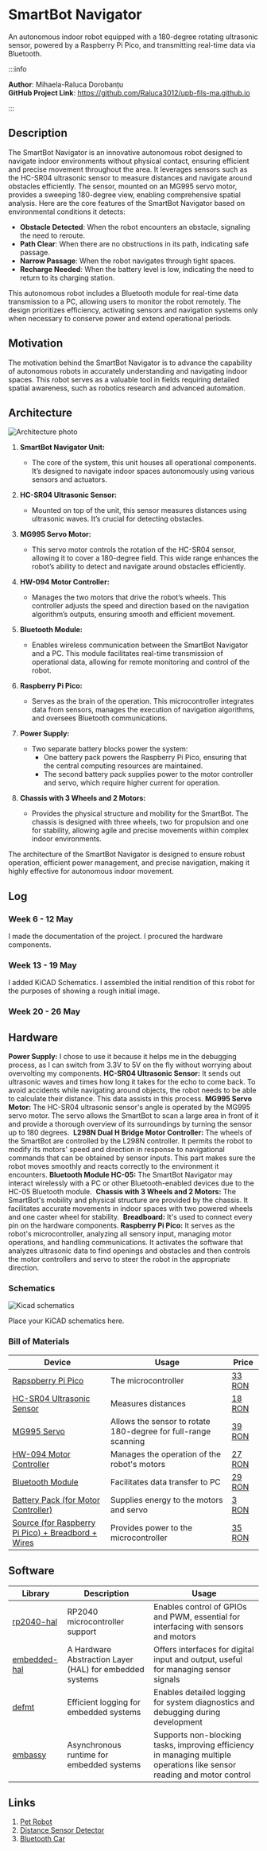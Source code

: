 # SmartBot Navigator
An autonomous indoor robot equipped with a 180-degree rotating ultrasonic sensor, powered by a Raspberry Pi Pico, and transmitting real-time data via Bluetooth.


:::info 

**Author**: Mihaela-Raluca Dorobanțu \
**GitHub Project Link**: https://github.com/Raluca3012/upb-fils-ma.github.io

:::

## Description

The SmartBot Navigator is an innovative autonomous robot designed to navigate indoor environments without physical contact, ensuring efficient and precise movement throughout the area. It leverages sensors such as the HC-SR04 ultrasonic sensor to measure distances and navigate around obstacles efficiently. The sensor, mounted on an MG995 servo motor, provides a sweeping 180-degree view, enabling comprehensive spatial analysis. Here are the core features of the SmartBot Navigator based on environmental conditions it detects:

- **Obstacle Detected**: When the robot encounters an obstacle, signaling the need to reroute.
- **Path Clear**: When there are no obstructions in its path, indicating safe passage.
- **Narrow Passage**: When the robot navigates through tight spaces.
- **Recharge Needed**: When the battery level is low, indicating the need to return to its charging station.

This autonomous robot includes a Bluetooth module for real-time data transmission to a PC, allowing users to monitor the robot remotely. The design prioritizes efficiency, activating sensors and navigation systems only when necessary to conserve power and extend operational periods.

## Motivation

The motivation behind the SmartBot Navigator is to advance the capability of autonomous robots in accurately understanding and navigating indoor spaces. This robot serves as a valuable tool in fields requiring detailed spatial awareness, such as robotics research and advanced automation.


## Architecture 

![Architecture photo](./architecture.png)

1. **SmartBot Navigator Unit:**
   - The core of the system, this unit houses all operational components. It’s designed to navigate indoor spaces autonomously using various sensors and actuators.

2. **HC-SR04 Ultrasonic Sensor:**
   - Mounted on top of the unit, this sensor measures distances using ultrasonic waves. It’s crucial for detecting obstacles.

3. **MG995 Servo Motor:**
   - This servo motor controls the rotation of the HC-SR04 sensor, allowing it to cover a 180-degree field. This wide range enhances the robot’s ability to detect and navigate around obstacles efficiently.

4. **HW-094 Motor Controller:**
   - Manages the two motors that drive the robot’s wheels. This controller adjusts the speed and direction based on the navigation algorithm’s outputs, ensuring smooth and efficient movement.

5. **Bluetooth Module:**
   - Enables wireless communication between the SmartBot Navigator and a PC. This module facilitates real-time transmission of operational data, allowing for remote monitoring and control of the robot.

6. **Raspberry Pi Pico:**
   - Serves as the brain of the operation. This microcontroller integrates data from sensors, manages the execution of navigation algorithms, and oversees Bluetooth communications.

7. **Power Supply:**
   - Two separate battery blocks power the system:
     - One battery pack powers the Raspberry Pi Pico, ensuring that the central computing resources are maintained.
     - The second battery pack supplies power to the motor controller and servo, which require higher current for operation.

8. **Chassis with 3 Wheels and 2 Motors:**
   - Provides the physical structure and mobility for the SmartBot. The chassis is designed with three wheels, two for propulsion and one for stability, allowing agile and precise movements within complex indoor environments.

The architecture of the SmartBot Navigator is designed to ensure robust operation, efficient power management, and precise navigation, making it highly effective for autonomous indoor movement.

## Log

<!-- write every week your progress here -->

### Week 6 - 12 May
I made the documentation of the project.
I procured the hardware components.

### Week 13 - 19 May
I added KiCAD Schematics.
I assembled the initial rendition of this robot for the purposes of showing a rough initial image.

### Week 20 - 26 May

## Hardware

**Power Supply:** I chose to use it because it helps me in the debugging process, as I can switch from 3.3V to 5V on the fly without worrying about overvolting my components.
**HC-SR04 Ultrasonic Sensor:** It sends out ultrasonic waves and times how long it takes for the echo to come back. To avoid accidents while navigating around objects, the robot needs to be able to calculate their distance. This data assists in this process.
**MG995 Servo Motor:** The HC-SR04 ultrasonic sensor's angle is operated by the MG995 servo motor. The servo allows the SmartBot to scan a large area in front of it and provide a thorough overview of its surroundings by turning the sensor up to 180 degrees. 
**L298N Dual H Bridge Motor Controller:** The wheels of the SmartBot are controlled by the L298N controller. It permits the robot to modify its motors' speed and direction in response to navigational commands that can be obtained by sensor inputs. This part makes sure the robot moves smoothly and reacts correctly to the environment it encounters.
**Bluetooth Module HC-05:** The SmartBot Navigator may interact wirelessly with a PC or other Bluetooth-enabled devices due to the HC-05 Bluetooth module. 
**Chassis with 3 Wheels and 2 Motors:** The SmartBot's mobility and physical structure are provided by the chassis. It facilitates accurate movements in indoor spaces with two powered wheels and one caster wheel for stability. 
**Breadboard:** It's used to connect every pin on the hardware components.
**Raspberry Pi Pico:** It serves as the robot's microcontroller, analyzing all sensory input, managing motor operations, and handling communications. It activates the software that analyzes ultrasonic data to find openings and obstacles and then controls the motor controllers and servo to steer the robot in the appropriate direction.

### Schematics

![Kicad schematics](./SmartBot-Navigator_schematics.jpeg)

Place your KiCAD schematics here.

### Bill of Materials

<!-- Fill out this table with all the hardware components that you might need.

The format is 
```
| [Device](link://to/device) | This is used ... | [price](link://to/store) |

```

-->

| Device | Usage | Price |
|--------|--------|-------|
| [Rapspberry Pi Pico](https://www.raspberrypi.com/documentation/microcontrollers/raspberry-pi-pico.html) | The microcontroller | [33 RON](https://www.emag.ro/microcontroller-raspberry-pi-rp2040-pico/pd/DKQQWNMBM/) |
| [HC-SR04 Ultrasonic Sensor](https://cdn.sparkfun.com/datasheets/Sensors/Proximity/HCSR04.pdf) | Measures distances | [18 RON](https://www.emag.ro/senzor-ultrasonic-hc-sr04-cl09/pd/DS0C5JBBM/) |
| [MG995 Servo](https://components101.com/motors/mg995-servo-motor) | Allows the sensor to rotate 180-degree for full-range scanning | [39 RON](https://www.emag.ro/motor-servo-mg995-11kg-180grade-cl845/pd/DZSHBRBBM/) |
| [HW-094 Motor Controller](https://www.gotronic.fr/pj2-35233-eng-1776.pdf) | Manages the operation of the robot's motors	| [27 RON](https://www.emag.ro/modul-l298n-cu-punte-h-dubla-cl26/pd/D2ZZ5JBBM/)|
| [Bluetooth Module](https://components101.com/wireless/hc-05-bluetooth-module) | Facilitates data transfer to PC | [29 RON](https://www.emag.ro/modul-bluetooth-hc-05-cl263/pd/D0966JBBM/?utm_campaign=share_product&utm_source=mobile_dynamic_share&utm_medium=android) |
| [Battery Pack (for Motor Controller)](https://) | Supplies energy to the motors and servo | [3 RON](https://www.emag.ro/suport-cu-fire-pentru-baterii-9v-oky0252-1/pd/D6R726MBM/) |
| [Source (for Raspberry Pi Pico) + Breadbord + Wires](https://) | Provides power to the microcontroller  | [35 RON](https://www.emag.ro/kit-breadboard-830-gauri-65-fire-modul-tensiune-alimentare-mb102-tri273/pd/DY1YP6BBM/) |



## Software

| Library | Description | Usage |
|---------|-------------|-------|
| [rp2040-hal](https://github.com/rp-rs/rp-hal) | RP2040 microcontroller support | Enables control of GPIOs and PWM, essential for interfacing with sensors and motors |
| [embedded-hal](https://github.com/rust-embedded/embedded-hal) | A Hardware Abstraction Layer (HAL) for embedded systems | Offers interfaces for digital input and output, useful for managing sensor signals |
| [defmt](https://github.com/knurling-rs/defmt) | Efficient logging for embedded systems | Enables detailed logging for system diagnostics and debugging during development |
| [embassy](https://github.com/embassy-rs/embassy) | Asynchronous runtime for embedded systems | Supports non-blocking tasks, improving efficiency in managing multiple operations like sensor reading and motor control |
## Links

<!-- Add a few links that inspired you and that you think you will use for your project -->

1. [Pet Robot](https://www.instructables.com/Build-Your-Own-Desktop-Pet-Robot-With-Arduino/)
2. [Distance Sensor Detector](https://ocw.cs.pub.ro/courses/pm/prj2023/abirlica/bogdan-toma)
3. [Bluetooth Car](https://ocw.cs.pub.ro/courses/pm/prj2014/amusat/bluetooth-car)